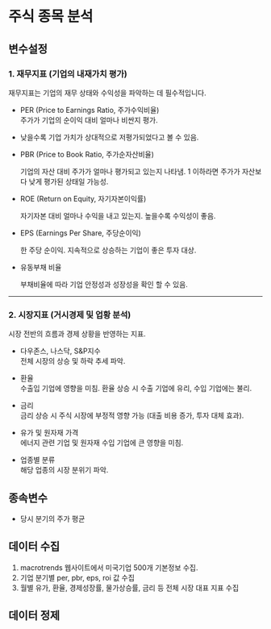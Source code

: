 주식 종목 분석
======

## 변수설정

### 1. 재무지표 (기업의 내재가치 평가)  

재무지표는 기업의 재무 상태와 수익성을 파악하는 데 필수적입니다.    
- PER (Price to Earnings Ratio, 주가수익비율)   
주가가 기업의 순이익 대비 얼마나 비싼지 평가.

- 낮을수록 기업 가치가 상대적으로 저평가되었다고 볼 수 있음.
- PBR (Price to Book Ratio, 주가순자산비율)

    기업의 자산 대비 주가가 얼마나 평가되고 있는지 나타냄.
    1 이하라면 주가가 자산보다 낮게 평가된 상태일 가능성.

- ROE (Return on Equity, 자기자본이익률)
    
    자기자본 대비 얼마나 수익을 내고 있는지.
    높을수록 수익성이 좋음. 

- EPS (Earnings Per Share, 주당순이익)
    
    한 주당 순이익.
    지속적으로 상승하는 기업이 좋은 투자 대상.
- 유동부채 비율

    부채비율에 따라 기업 안정성과 성장성을 확인 할 수 있음.
-----

### 2. 시장지표 (거시경제 및 업황 분석)


시장 전반의 흐름과 경제 상황을 반영하는 지표.   

- 다우존스, 나스닥, S&P지수  
전체 시장의 상승 및 하락 추세 파악.

- 환율  
수출입 기업에 영향을 미침.
환율 상승 시 수출 기업에 유리, 수입 기업에는 불리.
- 금리  
금리 상승 시 주식 시장에 부정적 영향 가능 (대출 비용 증가, 투자 대체 효과).
- 유가 및 원자재 가격   
    에너지 관련 기업 및 원자재 수입 기업에 큰 영향을 미침.
- 업종별 분류   
    해당 업종의 시장 분위기 파악.

## 종속변수

- 당시 분기의 주가 평균

## 데이터 수집
1. macrotrends 웹사이트에서 미국기업 500개 기본정보 수집.
2. 기업 분기별 per, pbr, eps, roi 값 수집
3. 월별 유가, 환율, 경제성장률, 물가상승률, 금리 등 전체 시장 대표 지표 수집

## 데이터 정제




